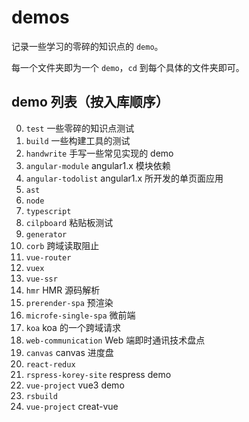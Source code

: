 # demos

记录一些学习的零碎的知识点的 `demo`。

每一个文件夹即为一个 `demo`，`cd` 到每个具体的文件夹即可。

## demo 列表（按入库顺序）

0. `test` 一些零碎的知识点测试
1. `build` 一些构建工具的测试
2. `handwrite` 手写一些常见实现的 demo
3. `angular-module` angular1.x 模块依赖
4. `angular-todolist` angular1.x 所开发的单页面应用
5. `ast`
6. `node`
7. `typescript`
8. `cilpboard` 粘贴板测试
9. `generator`
10. `corb` 跨域读取阻止
11. `vue-router`
12. `vuex`
13. `vue-ssr`
14. `hmr` HMR 源码解析
15. `prerender-spa` 预渲染
16. `microfe-single-spa` 微前端
17. `koa` koa 的一个跨域请求
18. `web-communication` Web 端即时通讯技术盘点
19. `canvas` canvas 进度盘
20. `react-redux`
21. `rspress-korey-site` respress demo
22. `vue-project` vue3 demo
23. `rsbuild`
24. `vue-project` creat-vue
